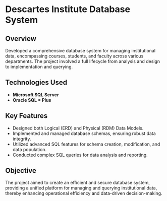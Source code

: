 # Descartes Institute Database System

## Overview
Developed a comprehensive database system for managing institutional data, encompassing courses, students, and faculty across various departments. The project involved a full lifecycle from analysis and design to implementation and querying.

## Technologies Used
- **Microsoft SQL Server**
- **Oracle SQL * Plus**

## Key Features
- Designed both Logical (ERD) and Physical (RDM) Data Models.
- Implemented and managed database schemas, ensuring robust data integrity.
- Utilized advanced SQL features for schema creation, modification, and data population.
- Conducted complex SQL queries for data analysis and reporting.

## Objective
The project aimed to create an efficient and secure database system, providing a unified platform for managing and querying institutional data, thereby enhancing operational efficiency and data-driven decision-making.

